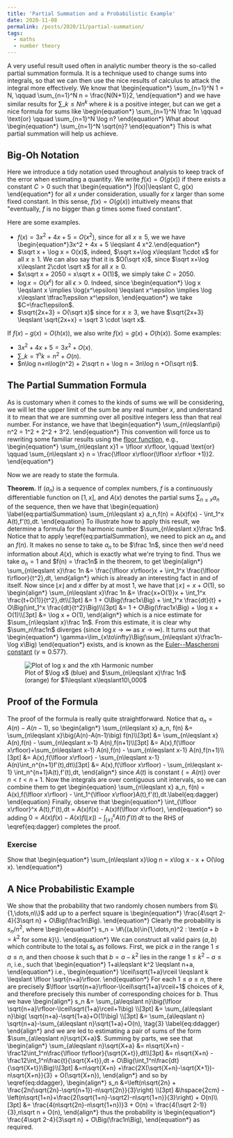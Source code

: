 ```yaml
---
title: 'Partial Summation and a Probabilistic Example'
date: 2020-11-08
permalink: /posts/2020/11/partial-summation/
tags:
  - maths
  - number theory
---
```


A very useful result used often in analytic number theory is the so-called partial summation formula. It is a technique used to change sums into integrals, so that we can then use the nice results of calculus to attack the integral more effectively. We know that
\begin{equation\*}
    \sum\_{n=1}^N 1 = N, \qquad \sum_{n=1}^N n = \frac{N(N+1)}2,
\end{equation\*}
and we have similar results for $\sum\_{k\leqslant N} n^k$ where $k$ is a positive integer, but can we get a nice formula for sums like
\begin{equation\*}
    \sum\_{n=1}^N \frac 1n \qquad \text{or} \qquad \sum\_{n=1}^N \log n?
\end{equation\*}
What about
\begin{equation\*}
    \sum\_{n=1}^N \sqrt{n}?
\end{equation\*}
This is what partial summation will help us achieve.

## Big-Oh Notation
Here we introduce a tidy notation used throughout analysis to keep track of the error when estimating a quantity. We write $f(x) = O(g(x))$ if there exists a constant $C>0$ such that
\begin{equation\*}
    |f(x)|\leqslant C\, g(x)
\end{equation\*}
for all $x$ under consideration, usually for $x$ larger than some fixed constant. In this sense, $f(x) = O(g(x))$ intuitively means that "eventually, $f$ is no bigger than $g$ times some fixed constant".

Here are some examples.
 - $f(x)=3x^2 + 4x + 5 = O(x^2)$, since for all $x\geqslant 5$, we we have \begin{equation\*}3x^2 + 4x + 5 \leqslant 4 x^2.\end{equation\*}
 - $\sqrt x + \log x = O(x)$, indeed, $\sqrt x+\log x\leqslant 1\cdot x$ for all $x\geqslant 1$. We can also say that it is $O(\sqrt x)$, since $\sqrt x+\log x\leqslant 2\cdot \sqrt x$ for all $x\geqslant 0$.
 - $x\sqrt x + 2050 = x\sqrt x + O(1)$, we simply take $C=2050$.
 - $\log x = O(x^\epsilon)$ for all $\epsilon>0$. Indeed, since
   \begin{equation\*}
    \log x \leqslant x \implies \log(x^\epsilon) \leqslant x^\epsilon \implies \log x\leqslant \tfrac1\epsilon x^\epsilon,
   \end{equation\*}
 we take $C=\frac1\epsilon$.
 - $\sqrt{2x+3} = O(\sqrt x)$ since for $x\geqslant 3$, we have $\sqrt{2x+3} \leqslant \sqrt{2x+x} = \sqrt 3 \cdot \sqrt x$.

If $f(x) - g(x) = O(h(x))$, we also write $f(x) = g(x) + O(h(x))$. Some examples:
 - $3x^2 + 4x + 5 = 3x^2 + O(x)$.
 - $\sum\_{k=1}^n k = n^2 + O(n)$.
 - $n\log n+n\log(n^2) + 2\sqrt n + \log n = 3n\log n +O(\sqrt n)$.


## The Partial Summation Formula
As is customary when it comes to the kinds of sums we will be considering, we will let the upper limit of the sum be any real number $x$, and understand it to mean that we are summing over all positive integers less than that real number. For instance, we have that
\begin{equation\*}
    \sum\_{n\leqslant\pi} n^2 = 1^2 + 2^2 + 3^2.
\end{equation\*}
This convention will force us to rewriting some familiar results using the [floor function](https://en.wikipedia.org/wiki/Floor_and_ceiling_functions), e.g.,
\begin{equation\*}
    \sum\_{n\leqslant x}1 = \lfloor x\rfloor, \qquad
    \text{or} \qquad
    \sum\_{n\leqslant x} n = \frac{\lfloor x\rfloor(\lfloor x\rfloor +1)}2.
\end{equation\*}

Now we are ready to state the formula.


 **Theorem.** If $(a_n)$ is a sequence of complex numbers, $f$ is a continuously differentiable function on $[1,x]$, and $A(x)$ denotes the partial sums $\sum_{n\leqslant x}a_n$ of the sequence, then we have that
\begin{equation}
    \label{eq:partialSummation}
    \sum_{n\leqslant x} a_n\,f(n) = A(x)f(x) - \int_1^x A(t)\,f'(t)\,dt.
\end{equation}
To illustrate how to apply this result, we determine a formula for the harmonic number $\sum_{n\leqslant x}\frac 1n$. Notice that to apply \eqref{eq:partialSummation}, we need to pick an $a_n$ and an $f(n)$. It makes no sense to take $a_n$ to be $\frac 1n$, since then we'd need information about $A(x)$, which is exactly what we're trying to find. Thus we take $a_n = 1$ and $f(n) = \frac1n$ in the theorem, to get
\\begin{align\*}
   \sum_{n\leqslant x}\frac 1n &= \frac{\lfloor x\rfloor}x + \int_1^x \frac{\lfloor t\rfloor}{t^2}\,dt,
\\end{align\*}
which is already an interesting fact in and of itself. Now since $\lfloor x\rfloor$ and $x$ differ by at most $1$, we have that $\lfloor x\rfloor = x + O(1)$, so
\\begin{align\*}
    \sum_{n\leqslant x}\frac 1n &= \frac{x+O(1)}x + \int_1^x \frac{t+O(1)}{t^2}\,dt\\\\[3pt]
            &= 1 + O\Big(\frac1x\Big) + \int_1^x \frac{dt}{t} + O\Big(\int_1^x \frac{dt}{t^2}\Big)\\\\[3pt]
            &= 1 + O\Big(\frac1x\Big) + \log x + O(1)\\\\[3pt]
            &= \log x + O(1),
\\end{align\*}
which is a nice estimate for $\sum_{n\leqslant x}\frac 1n$. From this estimate, it is clear why $\sum_n\frac1n$ diverges (since $\log x\to\infty$ as $x\to\infty$). It turns out that
\begin{equation\*}
    \gamma=\lim_{x\to\infty}\Big(\sum_{n\leqslant x}\frac1n-\log x\Big)
\end{equation\*}
        exists, and is known as the [Euler--Mascheroni constant](https://en.wikipedia.org/wiki/Euler%E2%80%93Mascheroni_constant) ($\gamma\approx 0.577$).
<figure>
    <img class="welcome" src="{{ site.url }}/images/euler-mascheroni.png" alt="Plot of log x and the xth Harmonic number">
    <figcaption class="caption">Plot of $\log x$ (blue) and $\sum_{n\leqslant x}\frac 1n$ (orange) for $1\leqslant x\leqslant10\,000$</figcaption>
</figure>


## Proof of the Formula
The proof of the formula is really quite straightforward. Notice that $a_n = A(n)-A(n-1)$, so
\\begin{align\*}
    \sum_{n\leqslant x} a_n\, f(n) &= \sum_{n\leqslant x}\big(A(n)-A(n-1)\big) f(n)\\\\[3pt]
    &= \sum_{n\leqslant x} A(n)\,f(n) - \sum_{n\leqslant x-1} A(n)\,f(n+1)\\\\[3pt]
    &= A(x)\,f(\lfloor x\rfloor)+\sum_{n\leqslant x-1} A(n)\,f(n) - \sum_{n\leqslant x-1} A(n)\,f(n+1)\\\\[3pt]
    &= A(x)\,f(\lfloor x\rfloor) - \sum_{n\leqslant x-1} A(n)\int_n^{n+1}f'(t)\,dt\\\\[3pt]
    &= A(x)\,f(\lfloor x\rfloor) - \sum_{n\leqslant x-1} \int_n^{n+1}A(t)\,f'(t)\,dt,
\\end{align\*}
since $A(t)$ is constant ($=A(n)$) over $n<t<n+1$. Now the integrals are over contiguous unit intervals, so we can combine them to get
\begin{equation}
    \sum_{n\leqslant x} a_n\, f(n) = A(x)\,f(\lfloor x\rfloor) -  \int_1^{\lfloor x\rfloor}A(t)\,f'(t)\,dt.\label{eq:dagger}
\end{equation}
Finally, observe that
\begin{equation\*}
    \int_{\lfloor x\rfloor}^x A(t)\,f'(t)\,dt = A(x)f(x) - A(x)f(\lfloor x\rfloor),
 \end{equation\*}
 so adding $0 = A(x)f(x) - A(x)f(\lfloor x\rfloor) - \int_{\lfloor x\rfloor}^x A(t)\,f'(t)\,dt$ to the RHS of \eqref{eq:dagger} completes the proof. $$\tag*{$\Box$}$$

### Exercise
Show that
\begin{equation\*}
    \sum_{n\leqslant x}\log n = x\log x - x + O(\log x).
\end{equation*}

## A Nice Probabilistic Example
We show that the probability that two randomly chosen numbers from $\\{1,\dots,n\\}$ add up to a perfect square is
\begin{equation\*}
\frac{4\sqrt 2-4}{3\sqrt n} + O\Big(\frac1n\Big).
\end{equation\*}
Clearly the probability is $s_n / n^2$, where
\begin{equation\*}
    s_n = \\#\\{(a,b)\in\{1,\dots,n\}^2 : \text{$a + b = k^2$ for some $k$}\\}.
\end{equation*}
We can construct all valid pairs $(a,b)$ which contribute to the total $s_k$ as follows. First, we pick $a$ in the range $1\leqslant a\leqslant n$, and then choose $k$ such that $b=a-k^2$ lies in the range $1\leqslant k^2 - a\leqslant n$, i.e., such that
\begin{equation\*}
    1+a\leqslant k^2 \leqslant n+a,
\end{equation\*}
i.e.,
\begin{equation\*}
    \lceil\sqrt{1+a}\rceil \leqslant k \leqslant \lfloor \sqrt{n+a}\rfloor.
\end{equation\*}
For each $1\leqslant a\leqslant n$, there are precisely $\lfloor \sqrt{n+a}\rfloor-\lceil\sqrt{1+a}\rceil+1$ choices of $k$, and therefore precisely this number of corresponding choices for $b$. Thus we have
\\begin{align\*}
    s_n &= \sum_{a\leqslant n}\big(\lfloor \sqrt{n+a}\rfloor-\lceil\sqrt{1+a}\rceil+1\big) \\\\[3pt]
    &= \sum_{a\leqslant n}\big( \sqrt{n+a}-\sqrt{1+a}+O(1)\big) \\\\[3pt]
    &= \sum_{a\leqslant n} \sqrt{n+a}-\sum_{a\leqslant n}\sqrt{1+a}+O(n), \tag{3} \label{eq:ddagger}
\\end{align\*}
and we are led to estimating a pair of sums of the form $\sum_{a\leqslant n}\sqrt{X+a}$. Summing by parts, we see that
\\begin{align\*}
    \sum_{a\leqslant n}\sqrt{X+a} &= n\sqrt{X+n} - \frac12\int_1^n\frac{\lfloor t\rfloor}{\sqrt{X+t}}\,dt\\\\[3pt]
        &= n\sqrt{X+n} - \frac12\int_1^n\frac{t}{\sqrt{X+t}}\,dt + O\Big(\int_1^n\frac{dt}{\sqrt{X+t}}\Big)\\\\[3pt]
        &=n\sqrt{X+n} +\frac{2X(\sqrt{X+n}-\sqrt{X+1})-n\sqrt{X+n}}{3} + O(\sqrt{X+n}),
\\end{align\*}
and so by \eqref{eq:ddagger},
\\begin{align\*}
    s_n &=\left(n\sqrt{2n} + \frac{2n(\sqrt{2n}-\sqrt{n+1})-n\sqrt{2n}}{3}\right) \\\\[3pt]
    &\hspace{2cm} - \left(n\sqrt{1+n}+\frac{2(\sqrt{1+n}-\sqrt2)-n\sqrt{1+n}}{3}\right) + O(n)\\\\[3pt]
    &= \frac{4(n\sqrt{2n}-n\sqrt{1+n})}3 + O(n) = \frac{4(\sqrt 2-1)}{3}\,n\sqrt n + O(n),
\\end{align\*}
thus the probability is
\begin{equation\*}
    \frac{4\sqrt 2-4}{3\sqrt n} + O\Big(\frac1n\Big),
\end{equation\*}
as required.  $$\tag*{$\Box$}$$
